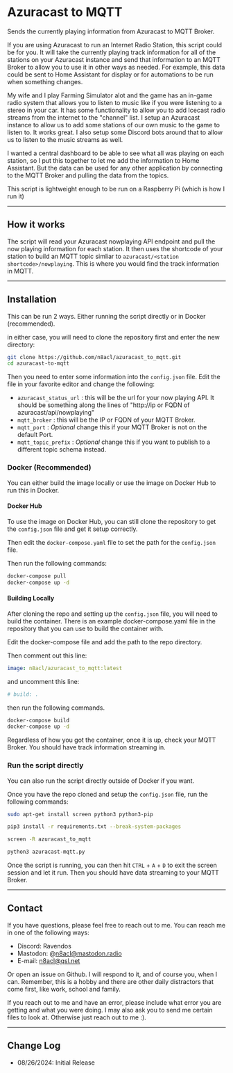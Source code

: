 # Azuracast to MQTT

Sends the currently playing information from Azuracast to MQTT Broker.

If you are using Azuracast to run an Internet Radio Station, this script could be for you. It will take the currently playing track information for all of the stations on your Azuracast instance and send that information to an MQTT Broker to allow you to use it in other ways as needed. For example, this data could be sent to Home Assistant for display or for automations to be run when something changes.

My wife and I play Farming Simulator alot and the game has an in-game radio system that allows you to listen to music like if you were listening to a stereo in your car. It has some functionality to allow you to add Icecast radio streams from the internet to the "channel" list. I setup an Azuracast instance to allow us to add some stations of our own music to the game to listen to. It works great. I also setup some Discord bots around that to allow us to listen to the music streams as well.

I wanted a central dashboard to be able to see what all was playing on each station, so I put this together to let me add the information to Home Assistant. But the data can be used for any other application by connecting to the MQTT Broker and pulling the data from the topics.

This script is lightweight enough to be run on a Raspberry Pi (which is how I run it)

---

## How it works

The script will read your Azuracast nowplaying API endpoint and pull the now playing information for each station. It then uses the shortcode of your station to build an MQTT topic simliar to `azuracast/<station shortcode>/nowplaying`. This is where you would find the track information in MQTT.

---

## Installation

This can be run 2 ways. Either running the script directly or in Docker (recommended).

in either case, you will need to clone the repository first and enter the new directory:

```bash
git clone https://github.com/n8acl/azuracast_to_mqtt.git
cd azuracast-to-mqtt
```

Then you need to enter some information into the `config.json` file. Edit the file in your favorite editor and change the following:

- `azuracast_status_url` : this will be the url for your now playing API. It should be something along the lines of "http://ip or FQDN of azuracast/api/nowplaying"
- `mqtt_broker` : this will be the IP or FQDN of your MQTT Broker.
- `mqtt_port` : _Optional_ change this if your MQTT Broker is not on the default Port.
- `mqtt_topic_prefix` : _Optional_ change this if you want to publish to a different topic schema instead.

### Docker (Recommended)

You can either build the image locally or use the image on Docker Hub to run this in Docker.

#### Docker Hub

To use the image on Docker Hub, you can still clone the repository to get the `config.json` file and get it setup correctly.

Then edit the `docker-compose.yaml` file to set the path for the `config.json` file.

Then run the following commands:

```bash
docker-compose pull
docker-compose up -d
```

#### Building Locally

After cloning the repo and setting up the `config.json` file, you will need to build the container. There is an example docker-compose.yaml file in the repository that you can use to build the container with.

Edit the docker-compose file and add the path to the repo directory.

Then comment out this line:

```yaml
image: n8acl/azuracast_to_mqtt:latest
```

and uncomment this line:

```yaml
# build: .
```

then run the following commands.

```bash
docker-compose build
docker-compose up -d
```

Regardless of how you got the container, once it is up, check your MQTT Broker. You should have track information streaming in.

### Run the script directly

You can also run the script directly outside of Docker if you want.

Once you have the repo cloned and setup the `config.json` file, run the following commands:

```bash
sudo apt-get install screen python3 python3-pip

pip3 install -r requirements.txt --break-system-packages

screen -R azuracast_to_mqtt

python3 azuracast-mqtt.py
```

Once the script is running, you can then hit `CTRL` + `A` + `D` to exit the screen session and let it run. Then you should have data streaming to your MQTT Broker.

---

## Contact

If you have questions, please feel free to reach out to me. You can reach me in one of the following ways:

- Discord: Ravendos
- Mastodon: @n8acl@mastodon.radio
- E-mail: n8acl@qsl.net

Or open an issue on Github. I will respond to it, and of course you, when I can. Remember, this is a hobby and there are other daily distractors that come first, like work, school and family.

If you reach out to me and have an error, please include what error you are getting and what you were doing. I may also ask you to send me certain files to look at. Otherwise just reach out to me :).

---

## Change Log

- 08/26/2024: Initial Release
